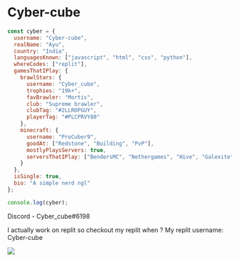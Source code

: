 # Cyber-cube

```javascript
const cyber = {
  username: "Cyber-cube",
  realName: "Ayu",
  country: "India",
  languagesKnown: ["javascript", "html", "css", "python"],
  whereCodes: ["replit"],
  gamesThatIPlay: {
    brawlStars: {
      username: "Cyber_cube",
      trophies: "19k+",
      favBrawler: "Mortis",
      club: "Supreme brawler",
      clubTag: "#2LLROPGUY",
      playerTag: "#PLCPRVY80"
    },
    minecraft: {
      username: "ProCuber9",
      goodAt: ["Redstone", "Building", "PvP"],
      mostlyPlaysServers: true,
      serversThatIPlay: ["BendersMC", "Nethergames", "Hive", "Galexite", "CubeCraft"]
    }
  },
  isSingle: true,
  bio: "A simple nerd ngl"
};

console.log(cyber);
```

Discord - Cyber_cube#6198

I actually work on replit so checkout my replit when ? My replit username: Cyber-cube

<img src="https://lanyard.cnrad.dev/api/988062905670963200?animated=true&hideDiscrim=true&bg=010409" />

